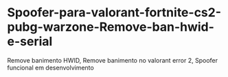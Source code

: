 # Spoofer-para-valorant-fortnite-cs2-pubg-warzone-Remove-ban-hwid-e-serial
Remove banimento HWID, Remove banimento no valorant error 2, Spoofer funcional em desenvolvimento
